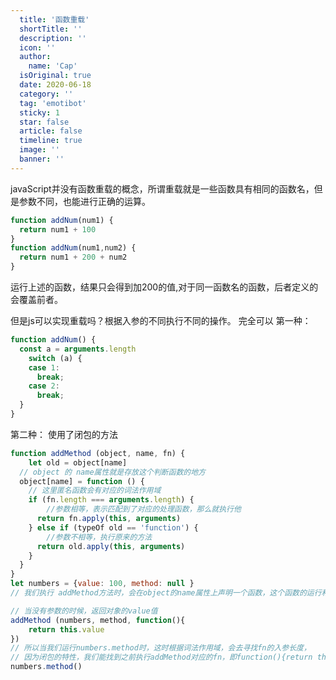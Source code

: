 ```yaml
---
  title: '函数重载'
  shortTitle: ''
  description: ''
  icon: ''
  author:
    name: 'Cap'
  isOriginal: true
  date: 2020-06-18
  category: ''
  tag: 'emotibot'
  sticky: 1
  star: false
  article: false
  timeline: true
  image: ''
  banner: ''
---
```


  javaScript并没有函数重载的概念，所谓重载就是一些函数具有相同的函数名，但是参数不同，也能进行正确的运算。

```javascript
function addNum(num1) {
  return num1 + 100
}
function addNum(num1,num2) {
  return num1 + 200 + num2
}
```

运行上述的函数，结果只会得到加200的值,对于同一函数名的函数，后者定义的会覆盖前者。

但是js可以实现重载吗？根据入参的不同执行不同的操作。
完全可以
第一种：
```javascript
function addNum() {
  const a = arguments.length
	switch (a) {
    case 1:
      break;
    case 2:
      break;
  }
}
```

第二种：
使用了闭包的方法

```javascript
function addMethod (object, name, fn) {
	let old = object[name]
  // object 的 name属性就是存放这个判断函数的地方
  object[name] = function () {
  	// 这里匿名函数会有对应的词法作用域
    if (fn.length === arguments.length) {
    	//参数相等，表示匹配到了对应的处理函数，那么就执行他
      return fn.apply(this, arguments)
    } else if (typeOf old == 'function') {
    	//参数不相等，执行原来的方法
      return old.apply(this, arguments)
    }
  }
}
let numbers = {value: 100, method: null }
// 我们执行 addMethod方法时，会在object的name属性上声明一个函数，这个函数的运行和fn有关

// 当没有参数的时候，返回对象的value值
addMethod (numbers, method, function(){
	return this.value
})
// 所以当我们运行numbers.method时，这时根据词法作用域，会去寻找fn的入参长度，
// 因为闭包的特性，我们能找到之前执行addMethod对应的fn，即function(){return this.value}这个匿名函数
numbers.method()
                                                                  
```

